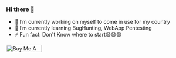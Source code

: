 ### Hi there 👋
- 🔭 I’m currently working on myself to come in use for my country 
- 🌱 I’m currently learning BugHunting, WebApp Pentesting
- ⚡ Fun fact: Don't Know where to start😄😄😄

<!--
**BlckHrtz/blckhrtz** is a ✨ _special_ ✨ repository because its `README.md` (this file) appears on your GitHub profile.

Here are some ideas to get you started:

- 🔭 I’m currently working on ...
- 🌱 I’m currently learning ...
- 👯 I’m looking to collaborate on ...
- 🤔 I’m looking for help with ...
- 💬 Ask me about ...
- 📫 How to reach me: ...
- 😄 Pronouns: ...
- ⚡ Fun fact: ...
--> <a href="https://www.buymeacoffee.com/cyb3rzest" target="_blank"><img src="https://cdn.buymeacoffee.com/buttons/v2/default-yellow.png" alt="Buy Me A Coffee" style="height: 20px !important;width: 97px !important;" ></a>
